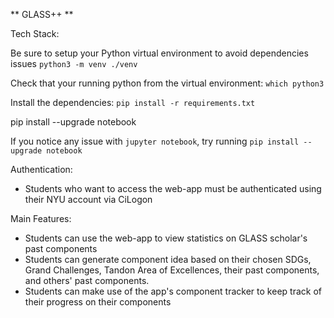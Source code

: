 ** GLASS++ **

Tech Stack:

Be sure to setup your Python virtual environment to avoid dependencies issues
```python3 -m venv ./venv```

Check that your running python from the virtual environment:
```which python3```

Install the dependencies:
```pip install -r requirements.txt```

pip install --upgrade notebook

If you notice any issue with ```jupyter notebook```, try running ```pip install --upgrade notebook```


Authentication:
- Students who want to access the web-app must be authenticated using their NYU account via CiLogon

Main Features:
- Students can use the web-app to view statistics on GLASS scholar's past components
- Students can generate component idea based on their chosen SDGs, Grand Challenges, Tandon Area of Excellences, their past components, and others' past components.
- Students can make use of the app's component tracker to keep track of their progress on their components


